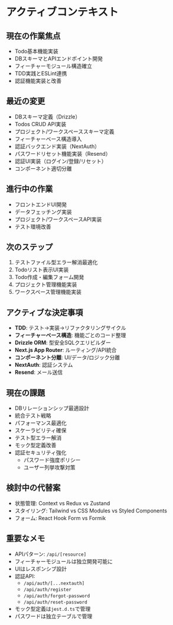 # アクティブコンテキスト

## 現在の作業焦点
- Todo基本機能実装
- DBスキーマとAPIエンドポイント開発
- フィーチャーモジュール構造確立
- TDD実践とESLint連携
- 認証機能実装と改善

## 最近の変更
- DBスキーマ定義（Drizzle）
- Todos CRUD API実装
- プロジェクト/ワークスペーススキーマ定義
- フィーチャーベース構造導入
- 認証バックエンド実装（NextAuth）
- パスワードリセット機能実装（Resend）
- 認証UI実装（ログイン/登録/リセット）
- コンポーネント適切分離

## 進行中の作業
- フロントエンドUI開発
- データフェッチング実装
- プロジェクト/ワークスペースAPI実装
- テスト環境改善

## 次のステップ
1. テストファイル型エラー解消最適化
2. Todoリスト表示UI実装
3. Todo作成・編集フォーム開発
4. プロジェクト管理機能実装
5. ワークスペース管理機能実装

## アクティブな決定事項
- **TDD**: テスト→実装→リファクタリングサイクル
- **フィーチャーベース構造**: 機能ごとのコード整理
- **Drizzle ORM**: 型安全SQLクエリビルダー
- **Next.js App Router**: ルーティング/API統合
- **コンポーネント分離**: UI/データ/ロジック分離
- **NextAuth**: 認証システム
- **Resend**: メール送信

## 現在の課題
- DBリレーションシップ最適設計
- 統合テスト戦略
- パフォーマンス最適化
- スケーラビリティ確保
- テスト型エラー解消
- モック型定義改善
- 認証セキュリティ強化
  - パスワード強度ポリシー
  - ユーザー列挙攻撃対策

## 検討中の代替案
- 状態管理: Context vs Redux vs Zustand
- スタイリング: Tailwind vs CSS Modules vs Styled Components
- フォーム: React Hook Form vs Formik

## 重要なメモ
- APIパターン: `/api/[resource]`
- フィーチャーモジュールは独立開発可能に
- UIはレスポンシブ設計
- 認証API:
  - `/api/auth/[...nextauth]`
  - `/api/auth/register`
  - `/api/auth/forgot-password`
  - `/api/auth/reset-password`
- モック型定義は`jest.d.ts`で管理
- パスワードは独立テーブルで管理
